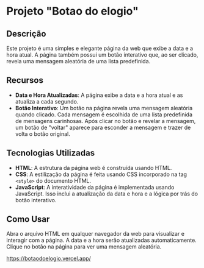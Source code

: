 # Projeto "Botao do elogio"

## Descrição
Este projeto é uma simples e elegante página da web que exibe a data e a hora atual. A página também possui um botão interativo que, ao ser clicado, revela uma mensagem aleatória de uma lista predefinida.

## Recursos

- **Data e Hora Atualizadas**: A página exibe a data e a hora atual e as atualiza a cada segundo.
- **Botão Interativo**: Um botão na página revela uma mensagem aleatória quando clicado. Cada mensagem é escolhida de uma lista predefinida de mensagens carinhosas. Após clicar no botão e revelar a mensagem, um botão de "voltar" aparece para esconder a mensagem e trazer de volta o botão original.

## Tecnologias Utilizadas

- **HTML**: A estrutura da página web é construída usando HTML.
- **CSS**: A estilização da página é feita usando CSS incorporado na tag `<style>` do documento HTML.
- **JavaScript**: A interatividade da página é implementada usando JavaScript. Isso inclui a atualização da data e hora e a lógica por trás do botão interativo.

## Como Usar
Abra o arquivo HTML em qualquer navegador da web para visualizar e interagir com a página. A data e a hora serão atualizadas automaticamente. Clique no botão na página para ver uma mensagem aleatória.

https://botaodoelogio.vercel.app/
